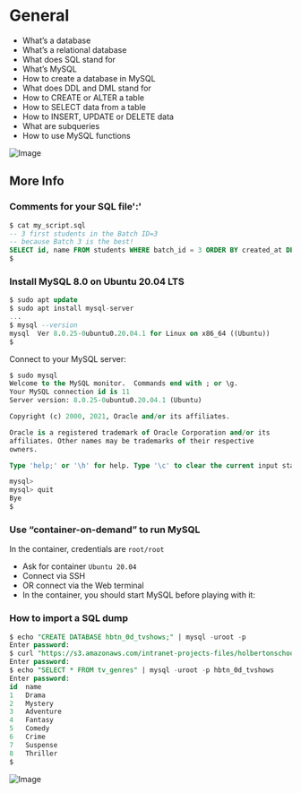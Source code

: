 # General

* What’s a database
* What’s a relational database
* What does SQL stand for
* What’s MySQL
* How to create a database in MySQL
* What does DDL and DML stand for
* How to CREATE or ALTER a table
* How to SELECT data from a table
* How to INSERT, UPDATE or DELETE data
* What are subqueries
* How to use MySQL functions

![Image](rtcwz.jpg)

## More Info

### Comments for your SQL file':'

``` SQL
$ cat my_script.sql
-- 3 first students in the Batch ID=3
-- because Batch 3 is the best!
SELECT id, name FROM students WHERE batch_id = 3 ORDER BY created_at DESC LIMIT 3;
$
```

### Install MySQL 8.0 on Ubuntu 20.04 LTS

``` SQL
$ sudo apt update
$ sudo apt install mysql-server
...
$ mysql --version
mysql  Ver 8.0.25-0ubuntu0.20.04.1 for Linux on x86_64 ((Ubuntu))
$
```

Connect to your MySQL server:

``` SQL
$ sudo mysql
Welcome to the MySQL monitor.  Commands end with ; or \g.
Your MySQL connection id is 11
Server version: 8.0.25-0ubuntu0.20.04.1 (Ubuntu)

Copyright (c) 2000, 2021, Oracle and/or its affiliates.

Oracle is a registered trademark of Oracle Corporation and/or its
affiliates. Other names may be trademarks of their respective
owners.

Type 'help;' or '\h' for help. Type '\c' to clear the current input statement.

mysql>
mysql> quit
Bye
$
```

### Use “container-on-demand” to run MySQL

In the container, credentials are ```root/root```

* Ask for container ```Ubuntu 20.04```
* Connect via SSH
* OR connect via the Web terminal
* In the container, you should start MySQL before playing with it:

### How to import a SQL dump

``` SQL
$ echo "CREATE DATABASE hbtn_0d_tvshows;" | mysql -uroot -p
Enter password: 
$ curl "https://s3.amazonaws.com/intranet-projects-files/holbertonschool-higher-level_programming+/274/hbtn_0d_tvshows.sql" -s | mysql -uroot -p hbtn_0d_tvshows
Enter password: 
$ echo "SELECT * FROM tv_genres" | mysql -uroot -p hbtn_0d_tvshows
Enter password: 
id  name
1   Drama
2   Mystery
3   Adventure
4   Fantasy
5   Comedy
6   Crime
7   Suspense
8   Thriller
$
```

![Image](https://s3.amazonaws.com/alx-intranet.hbtn.io/uploads/medias/2020/3/bc2575fee3303b731031.png?X-Amz-Algorithm=AWS4-HMAC-SHA256&X-Amz-Credential=AKIARDDGGGOUSBVO6H7D%2F20220830%2Fus-east-1%2Fs3%2Faws4_request&X-Amz-Date=20220830T174040Z&X-Amz-Expires=86400&X-Amz-SignedHeaders=host&X-Amz-Signature=68a680bad93ce0e1bc87b7e1c3ab991c07d5e4de5fb79fbde53e9322ea1becbf "LOGO")

